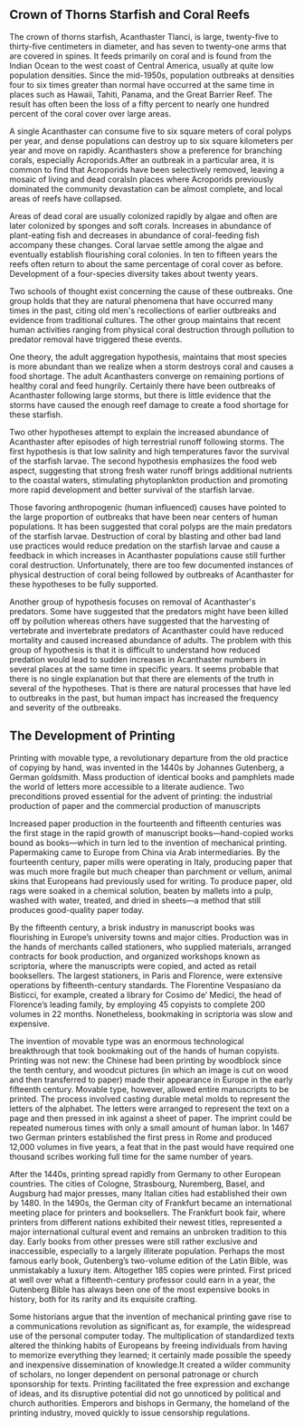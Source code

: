 ## Crown of Thorns Starfish and Coral Reefs

The crown of thorns starfish, Acanthaster Tlanci, is large, twenty-five to thirty-five centimeters in diameter, and has seven to twenty-one arms that are covered in spines. It feeds primarily on coral and is found from the Indian Ocean to the west coast of Central America, usually at quite low population densities. Since the mid-1950s, population outbreaks at densities four to six times greater than normal have occurred at the same time in places such as Hawaii, Tahiti, Panama, and the Great Barrier Reef. The result has often been the loss of a fifty percent to nearly one hundred percent of the coral cover over large areas.

A single Acanthaster can consume five to six square meters of coral polyps per year, and dense populations can destroy up to six square kilometers per year and move on rapidly. Acanthasters show a preference for branching corals, especially Acroporids.After an outbreak in a particular area, it is common to find that Acroporids have been selectively removed, leaving a mosaic of living and dead coralsIn places where Acroporids previously dominated the community devastation can be almost complete, and local areas of reefs have collapsed.

Areas of dead coral are usually colonized rapidly by algae and often are later colonized by sponges and soft corals. Increases in abundance of plant-eating fish and decreases in abundance of coral-feeding fish accompany these changes. Coral larvae settle among the algae and eventually establish flourishing coral colonies. In ten to fifteen years the reefs often return to about the same percentage of coral cover as before. Development of a four-species diversity takes about twenty years.

Two schools of thought exist concerning the cause of these outbreaks. One group holds that they are natural phenomena that have occurred many times in the past, citing old men's recollections of earlier outbreaks and evidence from traditional cultures. The other group maintains that recent human activities ranging from physical coral destruction through pollution to predator removal have triggered these events.

One theory, the adult aggregation hypothesis, maintains that most species is more abundant than we realize when a storm destroys coral and causes a food shortage. The adult Acanthasters converge on remaining portions of healthy coral and feed hungrily. Certainly there have been outbreaks of Acanthaster following large storms, but there is little evidence that the storms have caused the enough reef damage to create a food shortage for these starfish.

Two other hypotheses attempt to explain the increased abundance of Acanthaster after episodes of high terrestrial runoff following storms. The first hypothesis is that low salinity and high temperatures favor the survival of the starfish larvae. The second hypothesis emphasizes the food web aspect, suggesting that strong fresh water runoff brings additional nutrients to the coastal waters, stimulating phytoplankton production and promoting more rapid development and better survival of the starfish larvae.

Those favoring anthropogenic (human influenced) causes have pointed to the large proportion of outbreaks that have been near centers of human populations. It has been suggested that coral polyps are the main predators of the starfish larvae. Destruction of coral by blasting and other bad land use practices would reduce predation on the starfish larvae and cause a feedback in which increases in Acanthaster populations cause still further coral destruction. Unfortunately, there are too few documented instances of physical destruction of coral being followed by outbreaks of Acanthaster for these hypotheses to be fully supported.

Another group of hypothesis focuses on removal of Acanthaster's predators. Some have suggested that the predators might have been killed off by pollution whereas others have suggested that the harvesting of vertebrate and invertebrate predators of Acanthaster could have reduced mortality and caused increased abundance of adults. The problem with this group of hypothesis is that it is difficult to understand how reduced predation would lead to sudden increases in Acanthaster numbers in several places at the same time in specific years. It seems probable that there is no single explanation but that there are elements of the truth in several of the hypotheses. That is there are natural processes that have led to outbreaks in the past, but human impact has increased the frequency and severity of the outbreaks.

## The Development of Printing

Printing with movable type, a revolutionary departure from the old practice of copying by hand, was invented in the 1440s by Johannes Gutenberg, a German goldsmith. Mass production of identical books and pamphlets made the world of letters more accessible to a literate audience. Two preconditions proved essential for the advent of printing: the industrial production of paper and the commercial production of manuscripts

Increased paper production in the fourteenth and fifteenth centuries was the first stage in the rapid growth of manuscript books—hand-copied works bound as books—which in turn led to the invention of mechanical printing. Papermaking came to Europe from China via Arab intermediaries. By the fourteenth century, paper mills were operating in Italy, producing paper that was much more fragile but much cheaper than parchment or vellum, animal skins that Europeans had previously used for writing. To produce paper, old rags were soaked in a chemical solution, beaten by mallets into a pulp, washed with water, treated, and dried in sheets—a method that still produces good-quality paper today.

By the fifteenth century, a brisk industry in manuscript books was flourishing in Europe’s university towns and major cities. Production was in the hands of merchants called stationers, who supplied materials, arranged contracts for book production, and organized workshops known as scriptoria, where the manuscripts were copied, and acted as retail booksellers. The largest stationers, in Paris and Florence, were extensive operations by fifteenth-century standards. The Florentine Vespasiano da Bisticci, for example, created a library for Cosimo de’ Medici, the head of Florence’s leading family, by employing 45 copyists to complete 200 volumes in 22 months. Nonetheless, bookmaking in scriptoria was slow and expensive.

The invention of movable type was an enormous technological breakthrough that took bookmaking out of the hands of human copyists. Printing was not new: the Chinese had been printing by woodblock since the tenth century, and woodcut pictures (in which an image is cut on wood and then transferred to paper) made their appearance in Europe in the early fifteenth century. Movable type, however, allowed entire manuscripts to be printed. The process involved casting durable metal molds to represent the letters of the alphabet. The letters were arranged to represent the text on a page and then pressed in ink against a sheet of paper. The imprint could be repeated numerous times with only a small amount of human labor. In 1467 two German printers established the first press in Rome and produced 12,000 volumes in five years, a feat that in the past would have required one thousand scribes working full time for the same number of years.

After the 1440s, printing spread rapidly from Germany to other European countries. The cities of Cologne, Strasbourg, Nuremberg, Basel, and Augsburg had major presses, many Italian cities had established their own by 1480. In the 1490s, the German city of Frankfurt became an international meeting place for printers and booksellers. The Frankfurt book fair, where printers from different nations exhibited their newest titles, represented a major international cultural event and remains an unbroken tradition to this day. Early books from other presses were still rather exclusive and inaccessible, especially to a largely illiterate population. Perhaps the most famous early book, Gutenberg’s two-volume edition of the Latin Bible, was unmistakably a luxury item. Altogether 185 copies were printed. First priced at well over what a fifteenth-century professor could earn in a year, the Gutenberg Bible has always been one of the most expensive books in history, both for its rarity and its exquisite crafting.

Some historians argue that the invention of mechanical printing gave rise to a communications revolution as significant as, for example, the widespread use of the personal computer today. The multiplication of standardized texts altered the thinking habits of Europeans by freeing individuals from having to memorize everything they learned; it certainly made possible the speedy and inexpensive dissemination of knowledge.It created a wilder community of scholars, no longer dependent on personal patronage or church sponsorship for texts. Printing facilitated the free expression and exchange of ideas, and its disruptive potential did not go unnoticed by political and church authorities. Emperors and bishops in Germany, the homeland of the printing industry, moved quickly to issue censorship regulations.